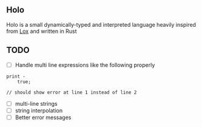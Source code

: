 ## Holo

Holo is a small dynamically-typed and interpreted language heavily inspired from [Lox](https://craftinginterpreters.com) and written in Rust

## TODO

- [ ] Handle multi line expressions like the following properly

```
print -
    true;

// should show error at line 1 instead of line 2
```

- [ ] multi-line strings
- [ ] string interpolation
- [ ] Better error messages
